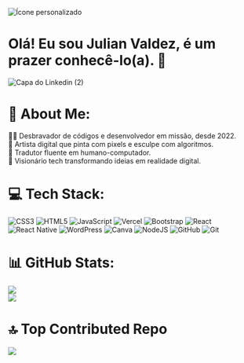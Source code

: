 ![Ícone personalizado](https://camo.githubusercontent.com/0a681798c30ef035b24d50a565eba7a89b7c1e9a286ef37b262d1367f6e68ca7/68747470733a2f2f6b6f6d617265762e636f6d2f67687076632f3f757365726e616d653d6b6272616e646f6e3139267374796c653d666f722d7468652d6261646765) 
<br>
# Olá! Eu sou Julian Valdez, é um prazer conhecê-lo(a). 👋
![Capa do Linkedin (2)](https://github.com/user-attachments/assets/4942871e-7cfd-428c-8943-e1fd85d110ad)
# 💫 About Me:
👨‍💻 Desbravador de códigos e desenvolvedor em missão, desde 2022.<br>🎨 Artista digital que pinta com pixels e esculpe com algoritmos.<br>🧠 Tradutor fluente em humano-computador.<br>💭 Visionário tech transformando ideias em realidade digital.
# 💻 Tech Stack:
![CSS3](https://img.shields.io/badge/css3-%231572B6.svg?style=for-the-badge&logo=css3&logoColor=white) ![HTML5](https://img.shields.io/badge/html5-%23E34F26.svg?style=for-the-badge&logo=html5&logoColor=white) ![JavaScript](https://img.shields.io/badge/javascript-%23323330.svg?style=for-the-badge&logo=javascript&logoColor=%23F7DF1E) ![Vercel](https://img.shields.io/badge/vercel-%23000000.svg?style=for-the-badge&logo=vercel&logoColor=white) ![Bootstrap](https://img.shields.io/badge/bootstrap-%238511FA.svg?style=for-the-badge&logo=bootstrap&logoColor=white) ![React](https://img.shields.io/badge/react-%2320232a.svg?style=for-the-badge&logo=react&logoColor=%2361DAFB) ![React Native](https://img.shields.io/badge/react_native-%2320232a.svg?style=for-the-badge&logo=react&logoColor=%2361DAFB) ![WordPress](https://img.shields.io/badge/WordPress-%23117AC9.svg?style=for-the-badge&logo=WordPress&logoColor=white) ![Canva](https://img.shields.io/badge/Canva-%2300C4CC.svg?style=for-the-badge&logo=Canva&logoColor=white) ![NodeJS](https://img.shields.io/badge/node.js-6DA55F?style=for-the-badge&logo=node.js&logoColor=white) ![GitHub](https://img.shields.io/badge/github-%23121011.svg?style=for-the-badge&logo=github&logoColor=white) ![Git](https://img.shields.io/badge/git-%23F05033.svg?style=for-the-badge&logo=git&logoColor=white)
# 📊 GitHub Stats:
![](https://github-readme-streak-stats.herokuapp.com/?user=valdezjulian&theme=dark&hide_border=false)<br/>
![](https://github-readme-stats.vercel.app/api/top-langs/?username=valdezjulian&theme=dark&hide_border=false&include_all_commits=false&count_private=true&layout=compact)
# 🔝 Top Contributed Repo
![](https://github-contributor-stats.vercel.app/api?username=valdezjulian&limit=5&theme=dark&combine_all_yearly_contributions=true)
